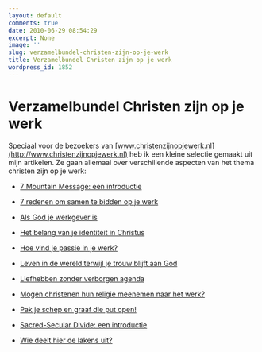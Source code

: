```yaml
---
layout: default
comments: true
date: 2010-06-29 08:54:29
excerpt: None
image: ''
slug: verzamelbundel-christen-zijn-op-je-werk
title: Verzamelbundel Christen zijn op je werk
wordpress_id: 1852
---
```


Verzamelbundel Christen zijn op je werk
=======================================

Speciaal voor de bezoekers van [www.christenzijnopjewerk.nl](http://www.christenzijnopjewerk.nl) heb ik een kleine selectie gemaakt uit mijn artikelen. Ze gaan allemaal over verschillende aspecten van het thema christen zijn op je werk:



	
  * [7 Mountain Message: een introductie](http://www.geloofinjewerk.nl/2010/05/06/7-mountain-message-een-introductie/)

	
  * [7 redenen om samen te bidden op je werk](http://www.geloofinjewerk.nl/2010/01/18/7-redenen-om-samen-te-bidden-op-je-werk/)

	
  * [Als God je werkgever is](http://www.geloofinjewerk.nl/2009/12/31/als-god-je-werkgever-is/)

	
  * [Het belang van je identiteit in Christus](http://www.geloofinjewerk.nl/2010/03/15/het-belang-van-je-identiteit-in-christus/)

	
  * [Hoe vind je passie in je werk?](http://www.geloofinjewerk.nl/2010/02/15/hoe-vind-je-passie-in-je-werk/)

	
  * [Leven in de wereld terwijl je trouw blijft aan God](http://www.geloofinjewerk.nl/2010/05/20/leven-in-de-wereld-terwijl-je-trouw-blijft-aan-god/)

	
  * [Liefhebben zonder verborgen agenda](http://www.geloofinjewerk.nl/2010/04/01/liefhebben-zonder-verborgen-agenda/)

	
  * [Mogen christenen hun religie meenemen naar het werk?](http://www.geloofinjewerk.nl/2009/11/23/mogen-christenen-hun-religie-meenemen-naar-het-werk/)

	
  * [Pak je schep en graaf die put open!](http://www.geloofinjewerk.nl/2010/06/03/pak-je-schep-en-graaf-die-put-open/)

	
  * [Sacred-Secular Divide: een introductie](http://www.geloofinjewerk.nl/ssd/)

	
  * [Wie deelt hier de lakens uit?](http://www.geloofinjewerk.nl/2010/06/16/wie-deelt-hier-de-lakens-uit/)


